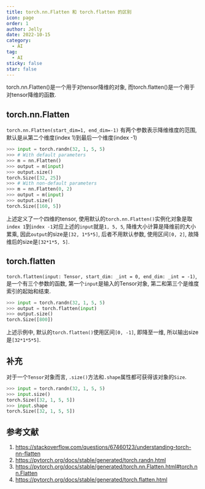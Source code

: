 ```yaml
---
title: torch.nn.Flatten 和 torch.flatten 的区别
icon: page
order: 1
author: Jelly
date: 2022-10-15
category:
  - AI
tag:
  - AI
sticky: false
star: false
---
```


torch.nn.Flatten()是一个用于对tensor降维的对象, 而torch.flatten()是一个用于对tensor降维的函数.

<!-- more -->

## torch.nn.Flatten

`torch.nn.Flatten(start_dim=1, end_dim=-1)` 有两个参数表示降维维度的范围, 默认是从第二个维度(index 1)到最后一个维度(index -1)

```py
>>> input = torch.randn(32, 1, 5, 5)
>>> # With default parameters
>>> m = nn.Flatten()
>>> output = m(input)
>>> output.size()
torch.Size([32, 25])
>>> # With non-default parameters
>>> m = nn.Flatten(0, 2)
>>> output = m(input)
>>> output.size()
torch.Size([160, 5])
```

上述定义了一个四维的tensor, 使用默认的`torch.nn.Flatten()`实例化对象是取`index 1`到`index -1`对应上述的`input`就是`1, 5, 5`, 降维大小计算是降维前的大小累乘, 因此`output`的size是`[32, 1*5*5]`, 后者不用默认参数, 使用区间`[0, 2]`, 故降维后的size是`[32*1*5, 5]`.

## torch.flatten

`torch.flatten(input: Tensor, start_dim: _int = 0, end_dim: _int = -1)`, 是一个有三个参数的函数, 第一个`input`是输入的Tensor对象, 第二和第三个是维度索引的起始和结束.

```py
>>> input = torch.randn(32, 1, 5, 5)
>>> output = torch.flatten(input) 
>>> output.size()
torch.Size([800])
```

上述示例中, 默认的`torch.flatten()`使用区间`[0, -1]`, 即降至一维, 所以输出size是`[32*1*5*5]`.

## 补充

对于一个`Tensor`对象而言, `.size()`方法和`.shape`属性都可获得该对象的`Size`.

```py
>>> input = torch.randn(32, 1, 5, 5)
>>> input.size()
torch.Size([32, 1, 5, 5])
>>> input.shape 
torch.Size([32, 1, 5, 5])
```

## 参考文献
1. <https://stackoverflow.com/questions/67460123/understanding-torch-nn-flatten>
2. <https://pytorch.org/docs/stable/generated/torch.randn.html>
3. <https://pytorch.org/docs/stable/generated/torch.nn.Flatten.html#torch.nn.Flatten>
4. <https://pytorch.org/docs/stable/generated/torch.flatten.html>